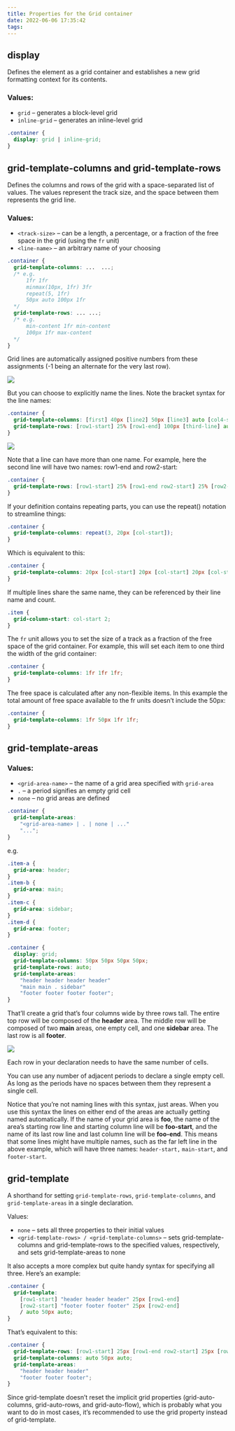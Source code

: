 ```yaml
---
title: Properties for the Grid container
date: 2022-06-06 17:35:42
tags:
---
```


## display

Defines the element as a grid container and establishes a new grid formatting context for its contents.

### Values:

- `grid` – generates a block-level grid
- `inline-grid` – generates an inline-level grid

```CSS CSS
.container {
  display: grid | inline-grid;
}
```

## grid-template-columns and grid-template-rows

Defines the columns and rows of the grid with a space-separated list of values. The values represent the track size, and the space between them represents the grid line.

### Values:

- `<track-size>` – can be a length, a percentage, or a fraction of the free space in the grid (using the `fr` unit)
- `<line-name>` – an arbitrary name of your choosing

```CSS CSS
.container {
  grid-template-columns: ...  ...;
  /* e.g. 
      1fr 1fr
      minmax(10px, 1fr) 3fr
      repeat(5, 1fr)
      50px auto 100px 1fr
  */
  grid-template-rows: ... ...;
  /* e.g. 
      min-content 1fr min-content
      100px 1fr max-content
  */
}
```

Grid lines are automatically assigned positive numbers from these assignments (-1 being an alternate for the very last row).

![](/images/template-columns-rows-01.svg)

But you can choose to explicitly name the lines. Note the bracket syntax for the line names:

```CSS CSS
.container {
  grid-template-columns: [first] 40px [line2] 50px [line3] auto [col4-start] 50px [five] 40px [end];
  grid-template-rows: [row1-start] 25% [row1-end] 100px [third-line] auto [last-line];
}
```

![](/images/template-columns-rows-02.svg)

Note that a line can have more than one name. For example, here the second line will have two names: row1-end and row2-start:

``` CSS CSS
.container {
  grid-template-rows: [row1-start] 25% [row1-end row2-start] 25% [row2-end];
}
```

If your definition contains repeating parts, you can use the repeat() notation to streamline things:

```CSS CSS
.container {
  grid-template-columns: repeat(3, 20px [col-start]);
}
```
Which is equivalent to this:

```CSS CSS
.container {
  grid-template-columns: 20px [col-start] 20px [col-start] 20px [col-start];
}
```

If multiple lines share the same name, they can be referenced by their line name and count.

```CSS CSS
.item {
  grid-column-start: col-start 2;
}
```

The `fr` unit allows you to set the size of a track as a fraction of the free space of the grid container. For example, this will set each item to one third the width of the grid container:

```CSS CSS
.container {
  grid-template-columns: 1fr 1fr 1fr;
}
```

The free space is calculated after any non-flexible items. In this example the total amount of free space available to the fr units doesn’t include the 50px:

```CSS CSS 
.container {
  grid-template-columns: 1fr 50px 1fr 1fr;
}
```

## grid-template-areas

### Values:

- `<grid-area-name>` – the name of a grid area specified with `grid-area`
- `.` – a period signifies an empty grid cell
- `none` – no grid areas are defined

```CSS CSS
.container {
  grid-template-areas: 
    "<grid-area-name> | . | none | ..."
    "...";
}
```

e.g.

```CSS CSS
.item-a {
  grid-area: header;
}
.item-b {
  grid-area: main;
}
.item-c {
  grid-area: sidebar;
}
.item-d {
  grid-area: footer;
}

.container {
  display: grid;
  grid-template-columns: 50px 50px 50px 50px;
  grid-template-rows: auto;
  grid-template-areas: 
    "header header header header"
    "main main . sidebar"
    "footer footer footer footer";
}
```

That’ll create a grid that’s four columns wide by three rows tall. The entire top row will be composed of the **header** area. The middle row will be composed of two **main** areas, one empty cell, and one **sidebar** area. The last row is all **footer**.

![](/images/dddgrid-template-areas.svg)

Each row in your declaration needs to have the same number of cells.

You can use any number of adjacent periods to declare a single empty cell. As long as the periods have no spaces between them they represent a single cell.

Notice that you’re not naming lines with this syntax, just areas. When you use this syntax the lines on either end of the areas are actually getting named automatically. If the name of your grid area is **foo**, the name of the area’s starting row line and starting column line will be **foo-start**, and the name of its last row line and last column line will be **foo-end**. This means that some lines might have multiple names, such as the far left line in the above example, which will have three names: `header-start,` `main-start`, and `footer-start`.

## grid-template

A shorthand for setting `grid-template-rows`, `grid-template-columns`, and `grid-template-areas` in a single declaration.

Values:

- `none` – sets all three properties to their initial values
- `<grid-template-rows> / <grid-template-columns>` – sets grid-template-columns and grid-template-rows to the specified values, respectively, and sets grid-template-areas to none

It also accepts a more complex but quite handy syntax for specifying all three. Here’s an example:

```CSS CSS
.container {
  grid-template:
    [row1-start] "header header header" 25px [row1-end]
    [row2-start] "footer footer footer" 25px [row2-end]
    / auto 50px auto;
}
```

That’s equivalent to this:

```CSS CSS
.container {
  grid-template-rows: [row1-start] 25px [row1-end row2-start] 25px [row2-end];
  grid-template-columns: auto 50px auto;
  grid-template-areas: 
    "header header header" 
    "footer footer footer";
}
```
Since grid-template doesn’t reset the implicit grid properties (grid-auto-columns, grid-auto-rows, and grid-auto-flow), which is probably what you want to do in most cases, it’s recommended to use the grid property instead of grid-template.
